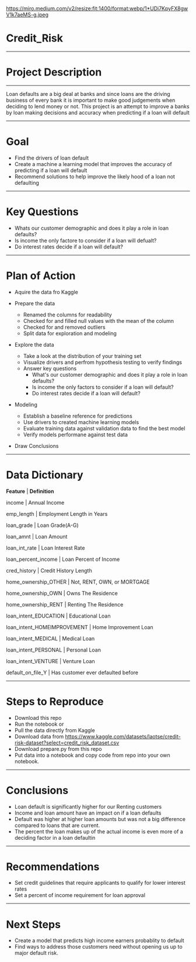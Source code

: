 https://miro.medium.com/v2/resize:fit:1400/format:webp/1*UDi7KpyFX8gwV1k7aeMS-g.jpeg

# Credit_Risk
-------------------------------------------------------------------------------------------------------------------------------

# Project Description
-------------------------------------------------------------------------------------------------------------------------------

Loan defaults are a big deal at banks and since loans are the driving business of every bank 
it is important to make good judgements when deciding to lend money or not. This project is an
attempt to improve a banks by loan making decisions and accuracy when predicting if a loan will
default

-------------------------------------------------------------------------------------------------------------------------------

# Goal

* Find the drivers of loan default 
* Create a machine a learning model that improves the accuracy of predicting if a loan will
default
* Recommend solutions to help improve the likely hood of a loan not defaulting

--------------------------------------------------------------------------------------------------------------------------------
# Key Questions

* Whats our customer demographic and does it play a role in loan defaults?
* Is income the only factore to consider if a loan will defualt?
* Do interest rates decide if a loan will default?
--------------------------------------------------------------------------------------------------------------------------------
# Plan of Action

* Aquire the data fro Kaggle

* Prepare the data

    * Renamed the columns for readability
    * Checked for and filled null values with the mean of the column
    * Checked for and removed outliers
    * Split data for exploration and modeling
    
* Explore the data

    * Take a look at the distribution of your training set
    * Visualize drivers and perfrom hypothesis testing to verify findings
    * Answer key questions
        * What's our customer demographic and does it play a role in loan defaults?
        * Is income the only factors to consider if a loan will default?
        * Do interest rates decide if a loan will default?
        
* Modeling

    * Establish a baseline reference for predictions
    * Use drivers to created machine learning models
    * Evaluate training data against validation data to find the best model
    * Verify models performane against test data

* Draw Conclusions

-------------------------------------------------------------------------------------------------------------------------------

# Data Dictionary

**Feature**                 |            **Definition**

income                      |         Annual Income

emp_length                  |         Employment Length in Years

loan_grade                  |         Loan Grade(A-G)

loan_amnt                   |         Loan Amount

loan_int_rate               |         Loan Interest Rate

loan_percent_income         |         Loan Percent of Income

cred_history                |         Credit History Length

home_ownership_OTHER        |         Not, RENT, OWN, or MORTGAGE

home_ownership_OWN          |         Owns The Residence

home_ownership_RENT         |         Renting The Residence

loan_intent_EDUCATION       |         Educational Loan

loan_intent_HOMEIMPROVEMENT |         Home Improvement Loan

loan_intent_MEDICAL         |         Medical Loan

loan_intent_PERSONAL        |         Personal Loan

loan_intent_VENTURE         |         Venture Loan

default_on_file_Y           |         Has customer ever defaulted before

-------------------------------------------------------------------------------------------------------------------------------

# Steps to Reproduce

* Download this repo
* Run the notebook
        or
* Pull the data directly from Kaggle
* Download data from https://www.kaggle.com/datasets/laotse/credit-risk-dataset?select=credit_risk_dataset.csv
* Download prepare.py from this repo
* Put data into a notebook and copy code from repo into your own notebook.

-------------------------------------------------------------------------------------------------------------------------------

# Conclusions

* Loan default is significantly higher for our Renting customers
* Income and loan amount have an impact on if a loan defaults
* Default was higher at higher loan amounts but was not a big difference compared to loans that are current.
* The percent the loan makes up of the actual income is even more of a deciding factor in a loan defaultin

-------------------------------------------------------------------------------------------------------------------------------

# Recommendations

* Set credit guidelines that require applicants to qualify for lower interest rates
* Set a percent of income requirement for loan approval

-------------------------------------------------------------------------------------------------------------------------------

# Next Steps

* Create a model that predicts high income earners probablity to default
* Find ways to address those customers need without opening us up to major default risk.